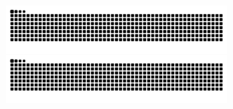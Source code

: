 ![GitHub Contribution Snake](https://raw.githubusercontent.com/Dmitry123654789/Dmitry123654789/output/github-contribution-grid-snake-dark.svg)
![GitHub Contribution Snake](https://raw.githubusercontent.com/Dmitry123654789/Dmitry123654789/output/github-contribution-grid-snake-dark.svg)
